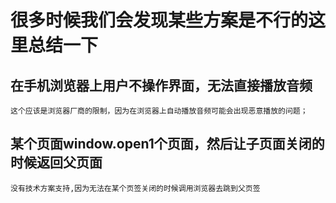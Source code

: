 # 很多时候我们会发现某些方案是不行的这里总结一下

## 在手机浏览器上用户不操作界面，无法直接播放音频

    这个应该是浏览器厂商的限制，因为在浏览器上自动播放音频可能会出现恶意播放的问题；

## 某个页面window.open1个页面，然后让子页面关闭的时候返回父页面

    没有技术方案支持,因为无法在某个页签关闭的时候调用浏览器去跳到父页签

